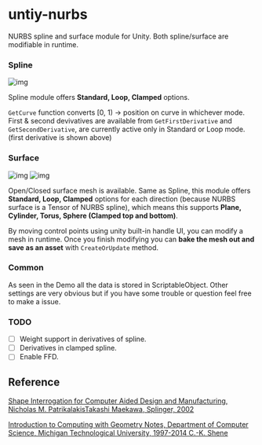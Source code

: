 # untiy-nurbs

NURBS spline and surface module for Unity. Both spline/surface are modifiable in runtime.

### Spline

![img](Imgs/spline.png)

Spline module offers **Standard, Loop, Clamped** options. 

`GetCurve` function converts [0, 1) -> position on curve in whichever mode. First & second devivatives are available from `GetFirstDerivative` and `GetSecondDerivative`, are currently active only in Standard or Loop mode. (first derivative is shown above)


### Surface

![img](Imgs/torus.png)
![img](Imgs/sphere.png)

Open/Closed surface mesh is available. Same as Spline, this module offers **Standard, Loop, Clamped** options for each direction (because NURBS surface is a Tensor of NURBS spline), which means this supports **Plane, Cylinder, Torus, Sphere (Clamped top and bottom)**.

By moving control points using unity built-in handle UI, you can modify a mesh in runtime. Once you finish modifying you can **bake the mesh out and save as an asset** with `CreateOrUpdate` method.


### Common
As seen in the Demo all the data is stored in ScriptableObject. Other settings are very obvious but if you have some trouble or question feel free to make a issue.

### TODO
- [ ] Weight support in derivatives of spline.
- [ ] Derivatives in clamped spline.
- [ ] Enable FFD.

## Reference
[Shape Interrogation for Computer Aided Design and Manufacturing, Nicholas M. PatrikalakisTakashi Maekawa, Splinger, 2002](https://link.springer.com/book/10.1007/978-3-642-04074-0)

[Introduction to Computing with Geometry Notes, Department of Computer Science, Michigan Technological University, 1997-2014 C.-K. Shene](https://pages.mtu.edu/~shene/COURSES/cs3621/NOTES/)